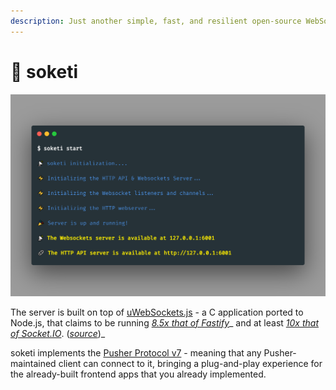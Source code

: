 ```yaml
---
description: Just another simple, fast, and resilient open-source WebSockets server. 📣
---
```


# 📡 soketi

![](<.gitbook/assets/carbon (22).png>)

The server is built on top of [uWebSockets.js](https://github.com/uNetworking/uWebSockets.js) - a C application ported to Node.js, that claims to be running [_8.5x that of Fastify_](https://alexhultman.medium.com/serving-100k-requests-second-from-a-fanless-raspberry-pi-4-over-ethernet-fdd2c2e05a1e)_ and at least _[_10x that of Socket.IO_](https://medium.com/swlh/100k-secure-websockets-with-raspberry-pi-4-1ba5d2127a23)_. (_[_source_](https://github.com/uNetworking/uWebSockets.js)_)_

soketi implements the [Pusher Protocol v7](https://pusher.com/docs/channels/library\_auth\_reference/pusher-websockets-protocol#version-7-2017-11) - meaning that any Pusher-maintained client can connect to it, bringing a plug-and-play experience for the already-built frontend apps that you already implemented.

